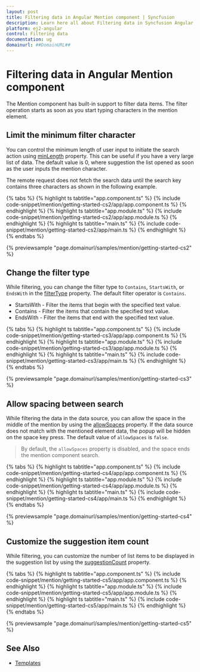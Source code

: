```yaml
---
layout: post
title: Filtering data in Angular Mention component | Syncfusion
description: Learn here all about Filtering data in Syncfusion Angular Mention component of Syncfusion Essential JS 2 and more.
platform: ej2-angular
control: Filtering data 
documentation: ug
domainurl: ##DomainURL##
---
```


# Filtering data in Angular Mention component

The Mention component has built-in support to filter data items. The filter operation starts as soon as you start typing characters in the mention element.

## Limit the minimum filter character

You can control the minimum length of user input to initiate the search action using [minLength](https://ej2.syncfusion.com/angular/documentation/api/mention/#minlength) property. This can be useful if you have a very large list of data. The default value is 0, where suggestion the list opened as soon as the user inputs the mention character.

The remote request does not fetch the search data until the search key contains three characters as shown in the following example.

{% tabs %}
{% highlight ts tabtitle="app.component.ts" %}
{% include code-snippet/mention/getting-started-cs2/app/app.component.ts %}
{% endhighlight %}
{% highlight ts tabtitle="app.module.ts" %}
{% include code-snippet/mention/getting-started-cs2/app/app.module.ts %}
{% endhighlight %}
{% highlight ts tabtitle="main.ts" %}
{% include code-snippet/mention/getting-started-cs2/app/main.ts %}
{% endhighlight %}
{% endtabs %}
  
{% previewsample "page.domainurl/samples/mention/getting-started-cs2" %}

## Change the filter type

While filtering, you can change the filter type to `Contains`, `StartsWith`, or `EndsWith` in the [filterType](https://ej2.syncfusion.com/angular/documentation/api/mention/#filtertype) property. The default filter operator is `Contains`.

* StartsWith - Filter the items that begin with the specified text value.
* Contains - Filter the items that contain the specified text value.
* EndsWith - Filter the items that end with the specified text value.

{% tabs %}
{% highlight ts tabtitle="app.component.ts" %}
{% include code-snippet/mention/getting-started-cs3/app/app.component.ts %}
{% endhighlight %}
{% highlight ts tabtitle="app.module.ts" %}
{% include code-snippet/mention/getting-started-cs3/app/app.module.ts %}
{% endhighlight %}
{% highlight ts tabtitle="main.ts" %}
{% include code-snippet/mention/getting-started-cs3/app/main.ts %}
{% endhighlight %}
{% endtabs %}
  
{% previewsample "page.domainurl/samples/mention/getting-started-cs3" %}

## Allow spacing between search

While filtering the data in the data source, you can allow the space in the middle of the mention by using the [allowSpaces](https://ej2.syncfusion.com/angular/documentation/api/mention/#allowspaces) property. If the data source does not match with the mentioned element data, the popup will be hidden on the space key press. The default value of `allowSpaces` is `false`.

> By default, the `allowSpaces` property is disabled, and the space ends the mention component search.

{% tabs %}
{% highlight ts tabtitle="app.component.ts" %}
{% include code-snippet/mention/getting-started-cs4/app/app.component.ts %}
{% endhighlight %}
{% highlight ts tabtitle="app.module.ts" %}
{% include code-snippet/mention/getting-started-cs4/app/app.module.ts %}
{% endhighlight %}
{% highlight ts tabtitle="main.ts" %}
{% include code-snippet/mention/getting-started-cs4/app/main.ts %}
{% endhighlight %}
{% endtabs %}
  
{% previewsample "page.domainurl/samples/mention/getting-started-cs4" %}

## Customize the suggestion item count

While filtering, you can customize the number of list items to be displayed in the suggestion list by using the [suggestionCount](https://ej2.syncfusion.com/angular/documentation/api/mention/#suggestioncount) property.

{% tabs %}
{% highlight ts tabtitle="app.component.ts" %}
{% include code-snippet/mention/getting-started-cs5/app/app.component.ts %}
{% endhighlight %}
{% highlight ts tabtitle="app.module.ts" %}
{% include code-snippet/mention/getting-started-cs5/app/app.module.ts %}
{% endhighlight %}
{% highlight ts tabtitle="main.ts" %}
{% include code-snippet/mention/getting-started-cs5/app/main.ts %}
{% endhighlight %}
{% endtabs %}
  
{% previewsample "page.domainurl/samples/mention/getting-started-cs5" %}

## See Also

* [Templates](./template)
